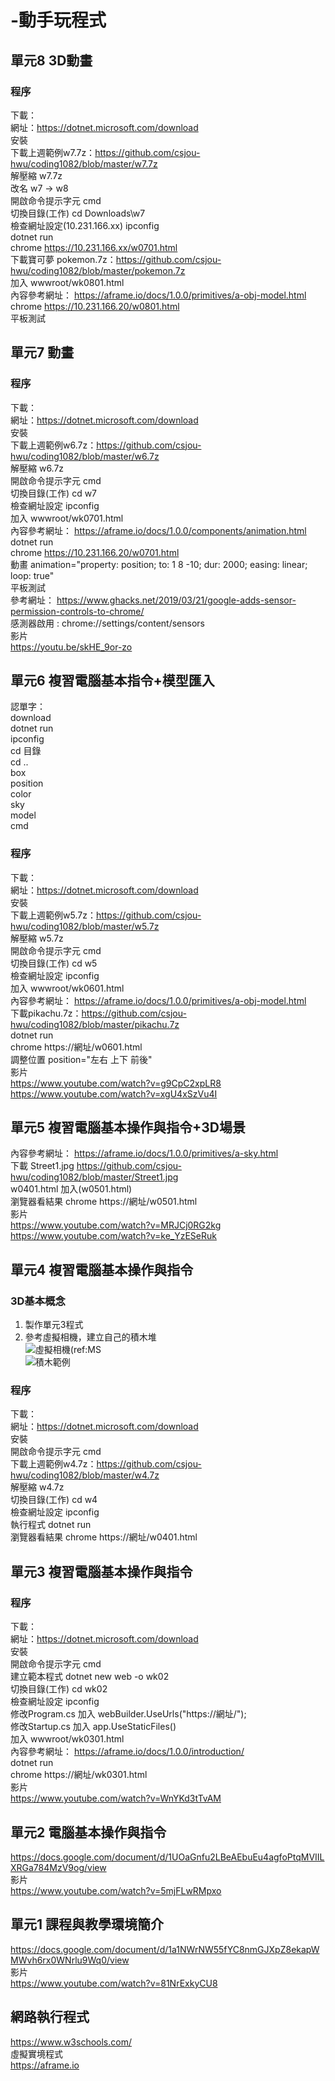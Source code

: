 # -動手玩程式
## 單元8 3D動畫
### 程序
下載：<br/>
網址：https://dotnet.microsoft.com/download <br/>
安裝<br/>
下載上週範例w7.7z：https://github.com/csjou-hwu/coding1082/blob/master/w7.7z <br/>
解壓縮 w7.7z<br/>
改名 w7 -> w8 <br/>
開啟命令提示字元 cmd<br/>
切換目錄(工作) cd Downloads\w7<br/>
檢查網址設定(10.231.166.xx) ipconfig <br/>
dotnet run<br/>
chrome https://10.231.166.xx/w0701.html <br/>
下載寶可夢 pokemon.7z：https://github.com/csjou-hwu/coding1082/blob/master/pokemon.7z <br/>
加入 wwwroot/wk0801.html <br/>
內容參考網址： https://aframe.io/docs/1.0.0/primitives/a-obj-model.html<br/>
chrome https://10.231.166.20/w0801.html <br/>
平板測試<br/>

## 單元7 動畫
### 程序
下載：<br/>
網址：https://dotnet.microsoft.com/download <br/>
安裝<br/>
下載上週範例w6.7z：https://github.com/csjou-hwu/coding1082/blob/master/w6.7z <br/>
解壓縮 w6.7z<br/>
開啟命令提示字元 cmd<br/>
切換目錄(工作) cd w7<br/>
檢查網址設定 ipconfig <br/>
加入 wwwroot/wk0701.html <br/>
內容參考網址： https://aframe.io/docs/1.0.0/components/animation.html <br/>
dotnet run<br/>
chrome https://10.231.166.20/w0701.html <br/>
動畫 animation="property: position; to: 1 8 -10; dur: 2000; easing: linear; loop: true"<br/>
平板測試<br/>
參考網址： https://www.ghacks.net/2019/03/21/google-adds-sensor-permission-controls-to-chrome/ <br/>
感測器啟用 : chrome://settings/content/sensors <br/>
影片<br/>
https://youtu.be/skHE_9or-zo <br/>

## 單元6 複習電腦基本指令+模型匯入
認單字：<br/>
download<br/>
dotnet run<br/>
ipconfig<br/>
cd 目錄<br/>
cd ..<br/>
box<br/>
position<br/>
color<br/>
sky<br/>
model<br/>
cmd<br/>
### 程序
下載：<br/>
網址：https://dotnet.microsoft.com/download <br/>
安裝<br/>
下載上週範例w5.7z：https://github.com/csjou-hwu/coding1082/blob/master/w5.7z <br/>
解壓縮 w5.7z<br/>
開啟命令提示字元 cmd<br/>
切換目錄(工作) cd w5<br/>
檢查網址設定 ipconfig <br/>
加入 wwwroot/wk0601.html <br/>
內容參考網址： https://aframe.io/docs/1.0.0/primitives/a-obj-model.html <br/>
下載pikachu.7z：https://github.com/csjou-hwu/coding1082/blob/master/pikachu.7z <br/>
dotnet run<br/>
chrome https://網址/w0601.html <br/>
調整位置 position="左右  上下  前後"<br/>
影片<br/>
https://www.youtube.com/watch?v=g9CpC2xpLR8 <br/>
https://www.youtube.com/watch?v=xgU4xSzVu4I <br/>


## 單元5 複習電腦基本操作與指令+3D場景
內容參考網址： https://aframe.io/docs/1.0.0/primitives/a-sky.html <br/>
下載 Street1.jpg https://github.com/csjou-hwu/coding1082/blob/master/Street1.jpg <br/>
w0401.html 加入(w0501.html)<br/>
<a-sky src="Street1.jpg"></a-sky>
瀏覽器看結果 chrome https://網址/w0501.html <br/>
影片<br/>
https://www.youtube.com/watch?v=MRJCj0RG2kg <br/>
https://www.youtube.com/watch?v=ke_YzESeRuk <br/>

## 單元4 複習電腦基本操作與指令
### 3D基本概念
1. 製作單元3程式<br/>
2. 參考虛擬相機，建立自己的積木堆<br/>
![虛擬相機(ref:MS](BC3DFromMS.png)<br/>
![積木範例](wk04.png)<br/>
### 程序
下載：<br/>
網址：https://dotnet.microsoft.com/download <br/>
安裝<br/>
開啟命令提示字元 cmd<br/>
下載上週範例w4.7z：https://github.com/csjou-hwu/coding1082/blob/master/w4.7z <br/>
解壓縮 w4.7z<br/>
切換目錄(工作) cd w4<br/>
檢查網址設定 ipconfig <br/>
執行程式 dotnet run<br/>
瀏覽器看結果 chrome https://網址/w0401.html <br/>

## 單元3 複習電腦基本操作與指令
### 程序
下載：<br/>
網址：https://dotnet.microsoft.com/download <br/>
安裝<br/>
開啟命令提示字元 cmd<br/>
建立範本程式 dotnet new web -o wk02<br/>
切換目錄(工作) cd wk02<br/>
檢查網址設定 ipconfig <br/>
修改Program.cs 加入 webBuilder.UseUrls("https://網址/"); <br/>
修改Startup.cs 加入 app.UseStaticFiles()<br/>
加入 wwwroot/wk0301.html <br/>
內容參考網址： https://aframe.io/docs/1.0.0/introduction/<br/>
dotnet run<br/>
chrome https://網址/wk0301.html <br/>
影片<br/>
https://www.youtube.com/watch?v=WnYKd3tTvAM <br/>

## 單元2 電腦基本操作與指令
https://docs.google.com/document/d/1UOaGnfu2LBeAEbuEu4agfoPtqMVIILXRGa784MzV9og/view <br/>
影片<br/>
https://www.youtube.com/watch?v=5mjFLwRMpxo

## 單元1 課程與教學環境簡介
https://docs.google.com/document/d/1a1NWrNW55fYC8nmGJXpZ8ekapWMWvh6rx0WNrlu9Wq0/view <br/>
影片<br/>
https://www.youtube.com/watch?v=81NrExkyCU8 <br/>

## 網路執行程式
https://www.w3schools.com/ <br/>
虛擬實境程式 <br/>
https://aframe.io
